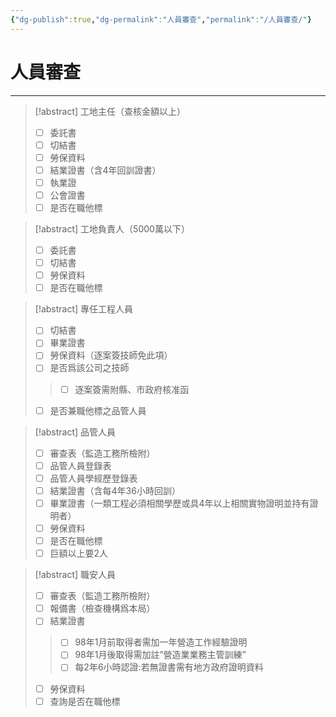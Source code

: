```yaml
---
{"dg-publish":true,"dg-permalink":"人員審查","permalink":"/人員審查/"}
---
```


# 人員審查
---
>[!abstract] 工地主任（查核金額以上）
> - [ ] 委託書
> - [ ] 切結書
> - [ ] 勞保資料
> - [ ] 結業證書（含4年回訓證書）
> - [ ] 執業證
> - [ ] 公會證書
> - [ ] 是否在職他標

> [!abstract]  工地負責人（5000萬以下）
> - [ ] 委託書
> - [ ] 切結書
> - [ ] 勞保資料
> - [ ] 是否在職他標

> [!abstract] 專任工程人員
> - [ ] 切結書
> - [ ] 畢業證書
> - [ ] 勞保資料（逐案簽技師免此項）
> - [ ] 是否爲該公司之技師
> > - [ ] 逐案簽需附縣、市政府核准函
> - [ ] 是否兼職他標之品管人員

> [!abstract] 品管人員
> - [ ] 審查表（監造工務所檢附）
> - [ ] 品管人員登錄表
> - [ ] 品管人員學經歷登錄表
> - [ ] 結業證書（含每4年36小時回訓）
> - [ ] 畢業證書（一類工程必須相關學歷或具4年以上相關實物證明並持有證明者）
> - [ ] 勞保資料
> - [ ] 是否在職他標
> - [ ] 巨額以上要2人

> [!abstract] 職安人員
> - [ ] 審查表（監造工務所檢附）
> - [ ] 報備書（檢查機構爲本局）
> - [ ] 結業證書
> > - [ ] 98年1月前取得者需加一年營造工作經驗證明
> > - [ ] 98年1月後取得需加註”營造業業務主管訓練”
> > - [ ] 每2年6小時認證:若無證書需有地方政府證明資料
> - [ ] 勞保資料
> - [ ] 查詢是否在職他標